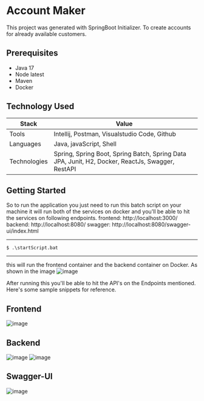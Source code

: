 # Account Maker

This project was generated with SpringBoot Initializer. To create accounts for already available customers.

## Prerequisites

- Java 17
- Node latest
- Maven
- Docker

## Technology Used

| Stack         | Value                                                                                                                    |
| ------------- | ------------------------------------------------------------------------------------------------------------------------ |
| Tools         | Intellij, Postman, Visualstudio Code, Github                                                                             |
| Languages     | Java, javaScript, Shell                                                                                                  |
| Technologies  | Spring, Spring Boot, Spring Batch, Spring Data JPA, Junit, H2, Docker, ReactJs, Swagger, RestAPI                         |

## Getting Started

  So to run the application you just need to run this batch script on your machine it will run both of the services on docker and you'll be able to hit the services on
  following endpoints.
frontend:  http://localhost:3000/
backend: http://localhost:8080/
swagger: http://localhost:8080/swagger-ui/index.html

----
	$ .\startScript.bat
----
this will run the frontend container and the backend container on Docker. As shown in the image
![image](https://user-images.githubusercontent.com/54959355/225381636-f79fff9c-84ea-4893-92c2-e8bea90c4eb6.png)

After running this you'll be able to hit the API's on the Endpoints mentioned. Here's some sample snippets for reference.

## Frontend
![image](https://user-images.githubusercontent.com/54959355/225382035-bf45a1b6-3f72-4ae6-b2ea-f9e8e8eb5a5d.png)

## Backend
![image](https://user-images.githubusercontent.com/54959355/225382468-521d350c-21ad-4e28-986a-49482fe44c9b.png)
![image](https://user-images.githubusercontent.com/54959355/225382618-a2c49872-eac3-489d-9b14-b70133e76846.png)

## Swagger-UI
![image](https://user-images.githubusercontent.com/54959355/225382779-b403210e-3abb-4b79-a28a-887d86f0b155.png)


